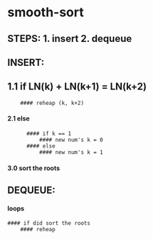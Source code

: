 # smooth-sort
## STEPS: 1. insert  2. dequeue

## INSERT:
  ## 1.1  if LN(k) + LN(k+1) = LN(k+2)
        #### reheap (k, k+2)
  #### 2.1  else 
          #### if k == 1
              #### new num's k = 0
          #### else
              #### new num's k = 1
  #### 3.0  sort the roots

## DEQUEUE:
  #### loops
    #### if did sort the roots
        #### reheap
  
  
  
